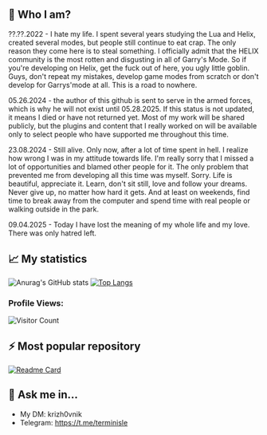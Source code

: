 
<!--
**cyberpsychoz/cyberpsychoz** is a ✨ _special_ ✨ repository because its `README.md` (this file) appears on your GitHub profile.

Here are some ideas to get you started:

- 🔭 I’m currently working on ...
- 🌱 I’m currently learning ...
- 👯 I’m looking to collaborate on ...
- 🤔 I’m looking for help with ...
- 💬 Ask me about ...
- 📫 How to reach me: ...
- 😄 Pronouns: ...
- ⚡ Fun fact: ...
-->
## 🔭 Who I am? 

??.??.2022 - I hate my life. I spent several years studying the Lua and Helix, created several modes, but people still continue to eat crap. 
The only reason they come here is to steal something. I officially admit that the HELIX community is the most rotten and disgusting in all of Garry's Mode.
So if you're developing on Helix, get the fuck out of here, you ugly little goblin. 
Guys, don't repeat my mistakes, develop game modes from scratch or don't develop for Garrys'mode at all. This is a road to nowhere.

05.26.2024 - the author of this github is sent to serve in the armed forces, which is why he will not exist until 05.28.2025. If this status is not updated, it means I died or have not returned yet. Most of my work will be shared publicly, but the plugins and content that I really worked on will be available only to select people who have supported me throughout this time.

23.08.2024 - Still alive. Only now, after a lot of time spent in hell. I realize how wrong I was in my attitude towards life. I'm really sorry that I missed a lot of opportunities and blamed other people for it. The only problem that prevented me from developing all this time was myself. Sorry. Life is beautiful, appreciate it. Learn, don't sit still, love and follow your dreams. Never give up, no matter how hard it gets. And at least on weekends, find time to break away from the computer and spend time with real people or walking outside in the park.

09.04.2025 - Today I have lost the meaning of my whole life and my love. There was only hatred left.

## 📈 My statistics

![Anurag's GitHub stats](https://github-readme-stats.vercel.app/api?username=cyberpsychoz&theme=default&show_icons=true) 
[![Top Langs](https://github-readme-stats.vercel.app/api/top-langs/?username=cyberpsychoz&layout=compact)](https://github.com/anuraghazra/github-readme-stats)

### Profile Views:
![Visitor Count](https://profile-counter.glitch.me/cyberpsychoze/count.svg)

## ⚡ Most popular repository

[![Readme Card](https://github-readme-stats.vercel.app/api/pin/?username=cyberpsychoz&repo=garrysmod_falloutrp_helix)](https://github.com/cyberpsychoz/garrysmod_falloutrp_helix)

## 💬 Ask me in...

- My DM: krizh0vnik
- Telegram: https://t.me/terminisle
